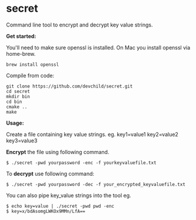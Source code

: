 
# secret
Command line tool to encrypt and decrypt key value strings.


**Get started:**

You'll need to make sure openssl is installed.
On Mac you install openssl via home-brew.

    brew install openssl

Compile from code:

    git clone https://github.com/devchild/secret.git
    cd secret
    mkdir bin
    cd bin
    cmake ..
    make

**Usage:**

Create a file containing key value strings.
eg. 
key1=value1
key2=value2
key3=value3

**Encrypt** the file using following command.

    $ ./secret -pwd yourpassword -enc -f yourkeyvaluefile.txt

To **decrypt** use following command:

    $ ./secret -pwd yourpassword -dec -f your_encrypted_keyvaluefile.txt

You can also pipe key_value strings into the tool eg.

    $ echo key=value | ./secret -pwd pwd -enc
    $ key=x/bdAsomgLWKOx9MMn/LfA==
